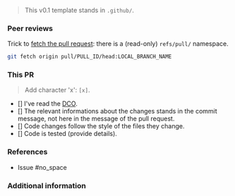 > This v0.1 template stands in `.github/`.

### Peer reviews

Trick to [fetch the pull
request](https://help.github.com/articles/checking-out-pull-requests-locally):
there is a (read-only) `refs/pull/` namespace.

``` bash
git fetch origin pull/PULL_ID/head:LOCAL_BRANCH_NAME
```

### This PR

> Add character 'x': `[x]`.

- [] I've read the [DCO](http://www.offlineimap.org/doc/dco.html).
- [] The relevant informations about the changes stands in the commit message, not here in the message of the pull request.
- [] Code changes follow the style of the files they change.
- [] Code is tested (provide details).

### References

- Issue #no_space

### Additional information


